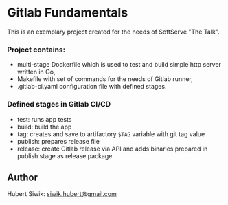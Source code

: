 # Gitlab Fundamentals

This is an exemplary project created for the needs of SoftServe "The Talk".

### Project contains:
- multi-stage Dockerfile which is used to test and build simple http server written in Go,
- Makefile with set of commands for the needs of Gitlab runner,
- .gitlab-ci.yaml configuration file with defined stages.

### Defined stages in Gitlab CI/CD
- test: runs app tests
- build: build the app
- tag: creates and save to artifactory `$TAG` variable with git tag value
- publish: prepares release file
- release: create Gitlab release via API and adds binaries prepared in publish stage as release package

## Author
Hubert Siwik: siwik.hubert@gmail.com
